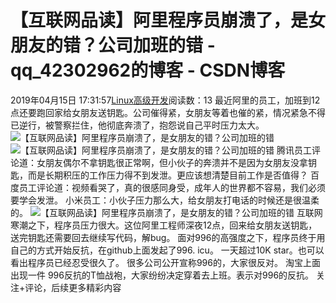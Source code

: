 # 【互联网品读】阿里程序员崩溃了，是女朋友的错？公司加班的错 - qq_42302962的博客 - CSDN博客
2019年04月15日 17:31:57[Linux高级开发](https://me.csdn.net/qq_42302962)阅读数：13
最近阿里的员工，加班到12点还要跑回家给女朋友送钥匙。公司催得紧，女朋友等着也催的紧，情况紧急不得已逆行，被警察拦住，他彻底奔溃了，抱怨说自己平时压力太大。
![【互联网品读】阿里程序员崩溃了，是女朋友的错？公司加班的错](http://p3.pstatp.com/large/pgc-image/481f124e95e44ef49e152837fbf3d10a)
![【互联网品读】阿里程序员崩溃了，是女朋友的错？公司加班的错](http://p3.pstatp.com/large/pgc-image/5faf1a9300a14ad09159e099125eec6d)
腾讯员工评论道：女朋友偶尔不拿钥匙很正常啊，但小伙子的奔溃并不是因为女朋友没拿钥匙，而是长期积压的工作压力得不到发泄。更应该想清楚目前工作是否值得？
百度员工评论道：视频看哭了，真的很感同身受，成年人的世界都不容易，我们必须要学会发泄。
小米员工：小伙子压力那么大，给女朋友打电话的时候还是很温柔的。
![【互联网品读】阿里程序员崩溃了，是女朋友的错？公司加班的错](http://p9.pstatp.com/large/pgc-image/1f4a2acb19624c51812d4084c7cc72ef)
互联网寒潮之下，程序员压力很大。这位阿里工程师深夜12点，回来给女朋友送钥匙，送完钥匙还需要回去继续写代码，解bug。
面对996的高强度之下，程序员终于用自己的方式开始反抗，在github上面发起了996. icu。 一天超过10K star。也可以看出程序员已经忍受很久了。 很多公司公开宣称996的，大家很反对。
淘宝上面出现一件 996反抗的T恤战袍，大家纷纷决定穿着去上班。表示对996的反抗。
关注+评论，后续更多精彩内容
